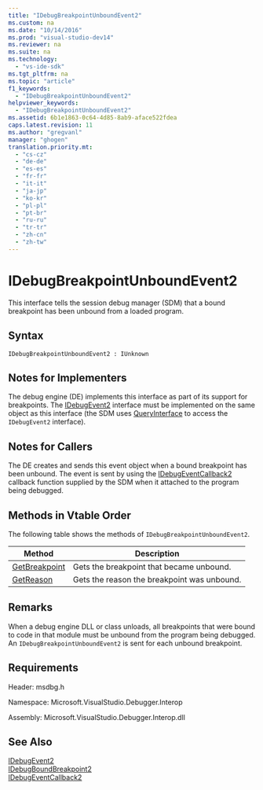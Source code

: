 ```yaml
---
title: "IDebugBreakpointUnboundEvent2"
ms.custom: na
ms.date: "10/14/2016"
ms.prod: "visual-studio-dev14"
ms.reviewer: na
ms.suite: na
ms.technology: 
  - "vs-ide-sdk"
ms.tgt_pltfrm: na
ms.topic: "article"
f1_keywords: 
  - "IDebugBreakpointUnboundEvent2"
helpviewer_keywords: 
  - "IDebugBreakpointUnboundEvent2"
ms.assetid: 6b1e1863-0c64-4d85-8ab9-aface522fdea
caps.latest.revision: 11
ms.author: "gregvanl"
manager: "ghogen"
translation.priority.mt: 
  - "cs-cz"
  - "de-de"
  - "es-es"
  - "fr-fr"
  - "it-it"
  - "ja-jp"
  - "ko-kr"
  - "pl-pl"
  - "pt-br"
  - "ru-ru"
  - "tr-tr"
  - "zh-cn"
  - "zh-tw"
---
```

# IDebugBreakpointUnboundEvent2
This interface tells the session debug manager (SDM) that a bound breakpoint has been unbound from a loaded program.  
  
## Syntax  
  
```  
IDebugBreakpointUnboundEvent2 : IUnknown  
```  
  
## Notes for Implementers  
 The debug engine (DE) implements this interface as part of its support for breakpoints. The [IDebugEvent2](../extensibility/idebugevent2.md) interface must be implemented on the same object as this interface (the SDM uses [QueryInterface](../Topic/QueryInterface.md) to access the `IDebugEvent2` interface).  
  
## Notes for Callers  
 The DE creates and sends this event object when a bound breakpoint has been unbound. The event is sent by using the [IDebugEventCallback2](../extensibility/idebugeventcallback2.md) callback function supplied by the SDM when it attached to the program being debugged.  
  
## Methods in Vtable Order  
 The following table shows the methods of `IDebugBreakpointUnboundEvent2`.  
  
|Method|Description|  
|------------|-----------------|  
|[GetBreakpoint](../extensibility/idebugbreakpointunboundevent2--getbreakpoint.md)|Gets the breakpoint that became unbound.|  
|[GetReason](../extensibility/idebugbreakpointunboundevent2--getreason.md)|Gets the reason the breakpoint was unbound.|  
  
## Remarks  
 When a debug engine DLL or class unloads, all breakpoints that were bound to code in that module must be unbound from the program being debugged. An `IDebugBreakpointUnboundEvent2` is sent for each unbound breakpoint.  
  
## Requirements  
 Header: msdbg.h  
  
 Namespace: Microsoft.VisualStudio.Debugger.Interop  
  
 Assembly: Microsoft.VisualStudio.Debugger.Interop.dll  
  
## See Also  
 [IDebugEvent2](../extensibility/idebugevent2.md)   
 [IDebugBoundBreakpoint2](../extensibility/idebugboundbreakpoint2.md)   
 [IDebugEventCallback2](../extensibility/idebugeventcallback2.md)